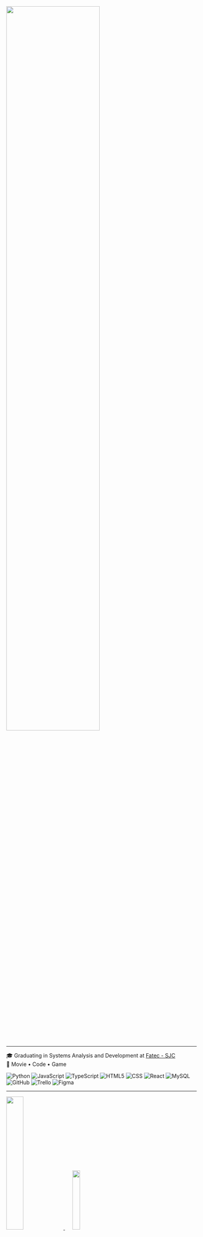 <img src="https://readme-typing-svg.demolab.com?font=Inconsolata&weight=600&size=35&duration=6000&pause=300&color=B4B1F7FF&center=false&vCenter=false&multiline=true&random=false&width=1300&height=88&lines=print+('Hello,+welcome+to+my+Github+profile!;I'm+Sofia,+a+student+of+Systems+Analysis+and+Development+%E2%9C%A9')" width="70%"/>
<hr>

🎓 Graduating in Systems Analysis and Development at <a href="https://fatecsjc-prd.azurewebsites.net" target="blank_">Fatec - SJC</a><br>
👾 Movie • Code • Game

![Python](https://img.shields.io/badge/-Python-333333?style=flat&logo=python)
![JavaScript](https://img.shields.io/badge/-JavaScript-333333?style=flat&logo=javascript)
![TypeScript](https://img.shields.io/badge/-TypeScript-333333?style=flat&logo=typescript)
![HTML5](https://img.shields.io/badge/-HTML5-333333?style=flat&logo=HTML5)
![CSS](https://img.shields.io/badge/-CSS-333333?style=flat&logo=CSS3&logoColor=1572B6)
![React](https://img.shields.io/badge/-React-333333?style=flat&logo=react)
![MySQL](https://img.shields.io/badge/-MySQL-333333?style=flat&logo=mysql)
![GitHub](https://img.shields.io/badge/-GitHub-333333?style=flat&logo=github)
![Trello](https://img.shields.io/badge/-Trello-333333?style=flat&logo=trello&logoColor=007ACC)
![Figma](https://img.shields.io/badge/-Figma-333333?style=flat&logo=figma&logoColor=007ACC)
<hr>

<a href="https://github-readme-stats.vercel.app/api/top-langs/?username=sofialessaa&theme=white_border=false&include_all_commits=true&count_private=true&layout=compact">
  <img src="https://github-readme-stats.vercel.app/api/top-langs/?username=sofialessaa&theme=white_border=false&include_all_commits=true&count_private=true&layout=compact" width="30%" />
</a>
&nbsp;&nbsp;&nbsp;&nbsp;
<a href="https://images6.fanpop.com/image/photos/37500000/Chi-typing-on-a-computer-chis-sweet-home-chis-new-address-37597964-320-240.gif">
  <img src="https://images6.fanpop.com/image/photos/37500000/Chi-typing-on-a-computer-chis-sweet-home-chis-new-address-37597964-320-240.gif" width="20%" />
</a>
